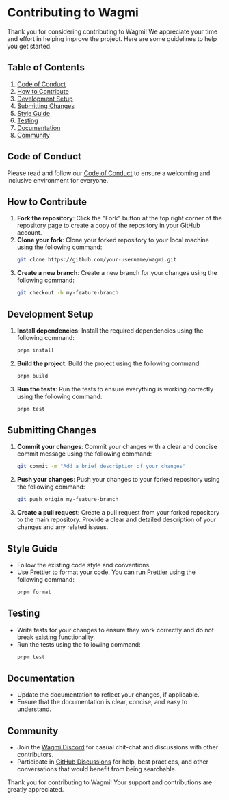 # Contributing to Wagmi

Thank you for considering contributing to Wagmi! We appreciate your time and effort in helping improve the project. Here are some guidelines to help you get started.

## Table of Contents

1. [Code of Conduct](#code-of-conduct)
2. [How to Contribute](#how-to-contribute)
3. [Development Setup](#development-setup)
4. [Submitting Changes](#submitting-changes)
5. [Style Guide](#style-guide)
6. [Testing](#testing)
7. [Documentation](#documentation)
8. [Community](#community)

## Code of Conduct

Please read and follow our [Code of Conduct](CODE_OF_CONDUCT.md) to ensure a welcoming and inclusive environment for everyone.

## How to Contribute

1. **Fork the repository**: Click the "Fork" button at the top right corner of the repository page to create a copy of the repository in your GitHub account.
2. **Clone your fork**: Clone your forked repository to your local machine using the following command:
   ```bash
   git clone https://github.com/your-username/wagmi.git
   ```
3. **Create a new branch**: Create a new branch for your changes using the following command:
   ```bash
   git checkout -b my-feature-branch
   ```

## Development Setup

1. **Install dependencies**: Install the required dependencies using the following command:
   ```bash
   pnpm install
   ```
2. **Build the project**: Build the project using the following command:
   ```bash
   pnpm build
   ```
3. **Run the tests**: Run the tests to ensure everything is working correctly using the following command:
   ```bash
   pnpm test
   ```

## Submitting Changes

1. **Commit your changes**: Commit your changes with a clear and concise commit message using the following command:
   ```bash
   git commit -m "Add a brief description of your changes"
   ```
2. **Push your changes**: Push your changes to your forked repository using the following command:
   ```bash
   git push origin my-feature-branch
   ```
3. **Create a pull request**: Create a pull request from your forked repository to the main repository. Provide a clear and detailed description of your changes and any related issues.

## Style Guide

- Follow the existing code style and conventions.
- Use Prettier to format your code. You can run Prettier using the following command:
  ```bash
  pnpm format
  ```

## Testing

- Write tests for your changes to ensure they work correctly and do not break existing functionality.
- Run the tests using the following command:
  ```bash
  pnpm test
  ```

## Documentation

- Update the documentation to reflect your changes, if applicable.
- Ensure that the documentation is clear, concise, and easy to understand.

## Community

- Join the [Wagmi Discord](https://discord.gg/SghfWBKexF) for casual chit-chat and discussions with other contributors.
- Participate in [GitHub Discussions](https://github.com/wevm/wagmi/discussions) for help, best practices, and other conversations that would benefit from being searchable.

Thank you for contributing to Wagmi! Your support and contributions are greatly appreciated.
